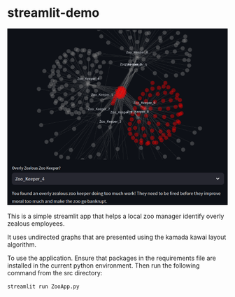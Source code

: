 # streamlit-demo
![Final Graph](./images/Selection_280.png)

This is a simple streamlit app that helps a local zoo manager identify overly zealous employees.

It uses undirected graphs that are presented using the kamada kawai layout algorithm.

To use the application. Ensure that packages in the requirements file are installed in the current python
environment. Then run the following command from the src directory:
```shell
streamlit run ZooApp.py
```

